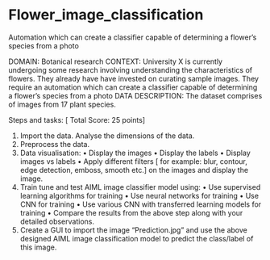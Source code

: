 # Flower_image_classification
Automation which can create a classifier capable of determining a flower’s species from a photo

DOMAIN: Botanical research
CONTEXT: University X is currently undergoing some research involving understanding the characteristics of
flowers. They already have have invested on curating sample images. They require an automation which can
create a classifier capable of determining a flower’s species from a photo
DATA DESCRIPTION: The dataset comprises of images from 17 plant species.

Steps and tasks: [ Total Score: 25 points]
1. Import the data. Analyse the dimensions of the data.
2. Preprocess the data.
3. Data visualisation:
• Display the images
• Display the labels
• Display images vs labels
• Apply different filters [ for example: blur, contour, edge detection, emboss, smooth etc.] on the images and
display the image.
4. Train tune and test AIML image classifier model using:
• Use supervised learning algorithms for training
• Use neural networks for training
• Use CNN for training
• Use various CNN with transferred learning models for training
• Compare the results from the above step along with your detailed observations.
5. Create a GUI to import the image “Prediction.jpg” and use the above designed AIML image classification model to
predict the class/label of this image.
